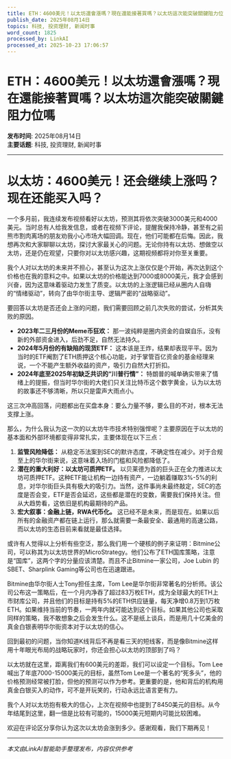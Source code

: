```yaml
---
title: ETH：4600美元！以太坊還會漲嗎？現在還能接著買嗎？以太坊這次能突破關鍵阻力位嗎
publish_date: 2025年08月14日
topics: 科技, 投资理财, 新闻时事
word_count: 1825
processed_by: LinkAI
processed_at: 2025-10-23 17:06:57
---
```


# ETH：4600美元！以太坊還會漲嗎？現在還能接著買嗎？以太坊這次能突破關鍵阻力位嗎

**发布时间**: 2025年08月14日  
**主要话题**: 科技, 投资理财, 新闻时事

---

# 以太坊：4600美元！还会继续上涨吗？现在还能买入吗？

一个多月前，我连续发布视频看好以太坊，预测其将依次突破3000美元和4000美元。当时总有人给我发信息，或者在视频下评论，提醒我保持冷静，甚至有之前熊市割肉离场的朋友劝我小心市场大幅回调。现在，他们可能都在后悔。因此，我想再次和大家聊聊以太坊，探讨大家最关心的问题。无论你持有以太坊、想做空以太坊，还是仍在观望，只要你对以太坊感兴趣，这期视频都将对你至关重要。

我个人对以太坊的未来并不担心，甚至认为这次上涨仅仅是个开始，再次达到这个价格也在我的意料之中。如果以太坊的价格能达到7000或8000美元，我才会感到兴奋，因为这意味着驱动力发生了质变。以太坊的上涨逻辑已经从圈内人自嗨的“情绪驱动”，转向了由华尔街主导、逻辑严密的“战略驱动”。

要回答以太坊是否还会上涨的问题，我们需要回顾之前几次失败的尝试，分析其失败的原因。

*   **2023年二三月份的Meme币狂欢：** 那一波纯粹是圈内资金的自娱自乐，没有新的外部资金进入，后劲不足，自然无法持久。
*   **2024年5月份的有缺陷的现货ETF：** 这本该是王炸，结果却表现平平。因为当时的ETF阉割了ETH质押这个核心功能，对于掌管百亿资金的基金经理来说，一个不能产生额外收益的资产，吸引力自然大打折扣。
*   **2024年底至2025年初缺乏共识的“川普行情”：** 特朗普的喊单确实带来了情绪上的提振，但当时华尔街的大佬们只关注比特币这个数字黄金，认为以太坊的故事还不够清晰，所以只是雷声大雨点小。

这三次冲高回落，问题都出在买盘本身：要么力量不够，要么目的不对，根本无法支撑上涨。

那么，为什么我认为这一次的以太坊牛市技术特别强悍呢？主要原因在于以太坊的基本面和外部环境都变得非常扎实，主要体现在以下三点：

1.  **监管风险降低：** 从稳定币法案到SEC的默许态度，不确定性在减少。对于合规至上的华尔街来说，这意味着入场的门槛和风险都降低了。
2.  **潜在的重大利好：以太坊可质押ETF。** 以贝莱德为首的巨头正在全力推进以太坊可质押ETF。这种ETF能让机构一边持有资产，一边躺着赚取3%-5%的利息，对华尔街巨头具有极大的吸引力。当然，这件事尚未最终敲定，SEC的态度是否会变，ETF是否会延迟，这些都是潜在的变数，需要我们保持关注。但从大趋势看，这依旧是机构最期待的产品。
3.  **宏大叙事：金融上链，RWA代币化。** 这已经不是未来，而是现在。如果以后所有的金融资产都在链上运行，那么就需要一条最安全、最通用的高速公路，而以太坊的生态目前来看就是最佳选择。

或许有人觉得以上分析有些空泛，那么我们用一个硬核的例子来证明：Bitmine公司，可以称其为以太坊世界的MicroStrategy。他们公布了ETH国库策略，注意是“国库”，这两个字的分量应该清楚。而且不止Bitmine一家公司，Joe Lubin 的 SBET、Sharplink Gaming等公司也在迅速跟进。

Bitmine由华尔街人士Tony担任主席，Tom Lee是华尔街非常著名的分析师。该公司公布这一策略后，在一个月内净吞了超过83万枚ETH，成为全球最大的ETH上市财库公司，并且他们的目标是持有5%的ETH供应链量，每天净增0.8万到1万枚ETH。如果维持当前的节奏，一两年内就可能达到这个目标。如果其他公司也采取同样的策略，我不敢想象之后会发生什么。这不是纸上谈兵，而是用几十亿美金的真金白银表明华尔街资本对于以太坊的信心。

回到最初的问题，当你知道K线背后不再是看三天的短线客，而是像Bitmine这样用十年眼光布局的战略玩家时，你还会担心以太坊的顶部到了吗？

以太坊就在这里，距离我们有600美元的差距，我们可以设定一个目标。Tom Lee喊出了年底7000-15000美元的目标，虽然Tom Lee是一个著名的“死多头”，他的价格预测经常被打脸，但他的预测可以作为参考。更重要的是，他和背后的机构用真金白银买入的动作，可不是开玩笑的，行动永远比语言更有力。

我个人对以太坊抱有极大的信心，上次在视频中也提到了8450美元的目标。从今年结尾到这里，翻一倍是比较有可能的，15000美元短期内可能比较困难。

欢迎在评论区分享你认为这次以太坊会涨到多少。感谢观看，我们下期再见！


---

*本文由LinkAI智能助手整理发布，内容仅供参考*
